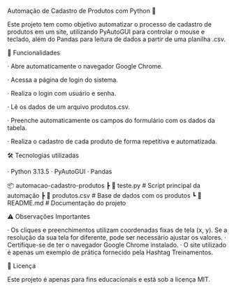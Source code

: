 Automação de Cadastro de Produtos com Python 🐍

Este projeto tem como objetivo automatizar o processo de cadastro de produtos em um site, utilizando PyAutoGUI para controlar o mouse e teclado, além do Pandas para leitura de dados a partir de uma planilha .csv.

🚀 Funcionalidades
  
· Abre automaticamente o navegador Google Chrome.

· Acessa a página de login do sistema.

· Realiza o login com usuário e senha.

· Lê os dados de um arquivo produtos.csv.

· Preenche automaticamente os campos do formulário com os dados da tabela.

· Realiza o cadastro de cada produto de forma repetitiva e automatizada.

🛠 Tecnologias utilizadas

· Python 3.13.5
· PyAutoGUI
· Pandas

📦 automacao-cadastro-produtos
 ┣ 📜 teste.py        # Script principal da automação
 ┣ 📜 produtos.csv        # Base de dados com os produtos
 ┗ 📜 README.md           # Documentação do projeto

 ⚠️ Observações Importantes

  · Os cliques e preenchimentos utilizam coordenadas fixas de tela (x, y). Se a resolução da sua tela for diferente, pode ser necessário ajustar os valores.
  · Certifique-se de ter o navegador Google Chrome instalado.
  · O site utilizado é apenas um exemplo de prática fornecido pela Hashtag Treinamentos.

📄 Licença

Este projeto é apenas para fins educacionais e está sob a licença MIT.
